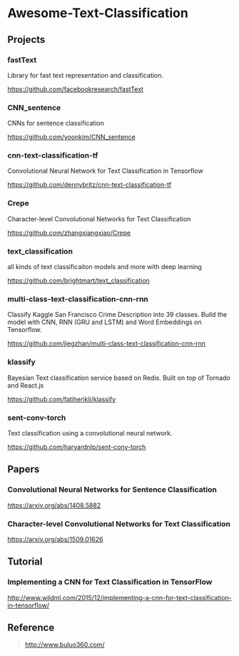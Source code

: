 # Awesome-Text-Classification

## Projects

### fastText

Library for fast text representation and classification.

https://github.com/facebookresearch/fastText

### CNN_sentence

CNNs for sentence classification

https://github.com/yoonkim/CNN_sentence

### cnn-text-classification-tf

Convolutional Neural Network for Text Classification in Tensorflow

https://github.com/dennybritz/cnn-text-classification-tf

### Crepe

Character-level Convolutional Networks for Text Classification

https://github.com/zhangxiangxiao/Crepe

### text_classification

all kinds of text classificaiton models and more with deep learning

https://github.com/brightmart/text_classification

### multi-class-text-classification-cnn-rnn

Classify Kaggle San Francisco Crime Description into 39 classes. Build the model with CNN, RNN (GRU and LSTM) and Word Embeddings on Tensorflow. 

https://github.com/jiegzhan/multi-class-text-classification-cnn-rnn

### klassify

Bayesian Text classification service based on Redis. Built on top of Tornado and React.js

https://github.com/fatiherikli/klassify

### sent-conv-torch

Text classification using a convolutional neural network.

https://github.com/harvardnlp/sent-conv-torch

## Papers

### Convolutional Neural Networks for Sentence Classification

https://arxiv.org/abs/1408.5882

### Character-level Convolutional Networks for Text Classification

https://arxiv.org/abs/1509.01626

## Tutorial

### Implementing a CNN for Text Classification in TensorFlow

http://www.wildml.com/2015/12/implementing-a-cnn-for-text-classification-in-tensorflow/

## Reference

>  http://www.buluo360.com/

